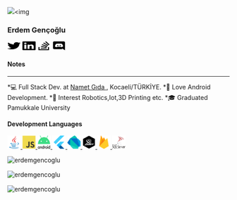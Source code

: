 <img src="https://giphy.com/gifs/NKEt9elQ5cR68/html5" object-fit="cover" width="50%"><img 

<h3 align="left">Erdem Gençoğlu</h3>
<p align="left">
<a href="https://twitter.com/erdemgencoglu" target="blank"><img align="center" src="img/twitter.svg" alt="s" height="20" width="30" /></a>
<a href="https://www.linkedin.com/in/erdemgencoglu/" target="blank"><img align="center" src="img/linkedin.svg" alt="s" height="20" width="30" /></a>
<a href="https://stackoverflow.com/users/11989181/egencoglu" target="blank"><img align="center" src="img/stackoverflow.svg" alt="s" height="20" width="30" /></a>
<a href="tatsumaki#4070" target="blank"><img align="center" src="img/discord.svg" alt="s" height="20" width="30" /></a>
</p>

### <h4 align="left">Notes</h4>
______________________________________________
*💻 Full Stack Dev. at [Namet Gıda ](http://namet.com.tr/tr), Kocaeli/TÜRKİYE.
*🦕 Love Android Development.
*🔬 Interest Robotics,Iot,3D Printing etc.
*🎓 Graduated Pamukkale University

<h4 align="left">Development Languages</h4>
<p align="left"> 
<a href="https://www.java.com" target="_blank"> <img src="img/java-original.svg" alt="java" width="30" height="30"/> </a>
<a href="https://developer.mozilla.org/en-US/docs/Web/JavaScript" target="_blank"> <img src="img/javascript-original.svg" alt="javascript" width="30" height="30"/> </a> 
<a href="https://developer.android.com" target="_blank"> <img src="img/android-logomark.svg" alt="android" width="30" height="30"/> </a> 
<a href="https://flutter.dev" target="_blank"> <img src="img/flutterio-icon.svg" alt="flutter" width="30" height="30"/> </a> 
<a href="https://dart.dev" target="_blank"> <img src="img/dartlang-icon.svg" alt="dart" width="30" height="30"/> </a> 
<a href="https://jquery.com/" target="_blank"> <img src="img/jquery.svg" alt="flutter" width="30" height="30"/> </a> 
<a href="https://firebase.google.com/" target="_blank"> <img src="img/firebase-icon.svg" alt="firebase" width="30" height="30"/> </a>
<a href="https://www.microsoft.com/en-us/sql-server" target="_blank"> <img src="img/microsoft-sql-server.svg" alt="mssql" width="30" height="30"/> </a> 
</p>
<p>&nbsp;<img align="left" src="https://github-readme-stats.vercel.app/api?username=erdemgencoglu&show_icons=true&locale=en" alt="erdemgencoglu" /></p>
<p><img align="center" src="https://github-readme-stats.vercel.app/api/top-langs?username=erdemgencoglu&show_icons=true&locale=en&layout=compact" alt="erdemgencoglu" /></p>
<p><img align="center" src="https://github-readme-streak-stats.herokuapp.com/?user=erdemgencoglu&" alt="erdemgencoglu" /></p>
</p>





